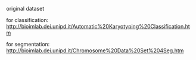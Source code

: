 original dataset

for classification: http://bioimlab.dei.unipd.it/Automatic%20Karyotyping%20Classification.htm

for segmentation:   http://bioimlab.dei.unipd.it/Chromosome%20Data%20Set%204Seg.htm
